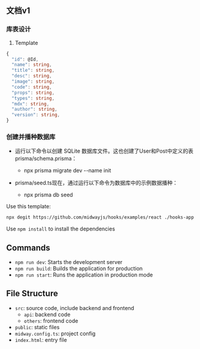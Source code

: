 ## 文档v1

### 库表设计

1. Template

```ts
{
  "id": @Id,
  "name": string,
  "title": string,
  "desc": string,
  "image": string,
  "code": string,
  "props": string,
  "types": string,
  "mdx": string,
  "author": string,
  "version": string,
}
```

### 创建并播种数据库

+ 运行以下命令以创建 SQLite 数据库文件。这也创建了User和Post中定义的表prisma/schema.prisma：

  + npx prisma migrate dev --name init

+ prisma/seed.ts现在，通过运行以下命令为数据库中的示例数据播种：

  + npx prisma db seed

Use this template:

```bash
npx degit https://github.com/midwayjs/hooks/examples/react ./hooks-app
```

Use `npm install` to install the dependencies

## Commands

+ `npm run dev`: Starts the development server
+ `npm run build`: Builds the application for production
+ `npm run start`: Runs the application in production mode

## File Structure

+ `src`: source code, include backend and frontend
  + `api`: backend code
  + `others`: frontend code
+ `public`: static files
+ `midway.config.ts`: project config
+ `index.html`: entry file
